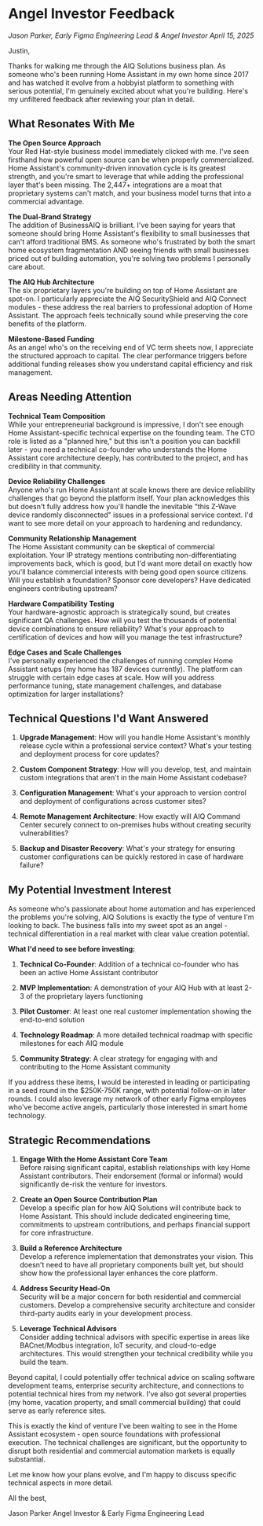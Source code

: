 # Angel Investor Feedback
*Jason Parker, Early Figma Engineering Lead & Angel Investor*
*April 15, 2025*

Justin,

Thanks for walking me through the AIQ Solutions business plan. As someone who's been running Home Assistant in my own home since 2017 and has watched it evolve from a hobbyist platform to something with serious potential, I'm genuinely excited about what you're building. Here's my unfiltered feedback after reviewing your plan in detail.

## What Resonates With Me

**The Open Source Approach**  
Your Red Hat-style business model immediately clicked with me. I've seen firsthand how powerful open source can be when properly commercialized. Home Assistant's community-driven innovation cycle is its greatest strength, and you're smart to leverage that while adding the professional layer that's been missing. The 2,447+ integrations are a moat that proprietary systems can't match, and your business model turns that into a commercial advantage.

**The Dual-Brand Strategy**  
The addition of BusinessAIQ is brilliant. I've been saying for years that someone should bring Home Assistant's flexibility to small businesses that can't afford traditional BMS. As someone who's frustrated by both the smart home ecosystem fragmentation AND seeing friends with small businesses priced out of building automation, you're solving two problems I personally care about.

**The AIQ Hub Architecture**  
The six proprietary layers you're building on top of Home Assistant are spot-on. I particularly appreciate the AIQ SecurityShield and AIQ Connect modules - these address the real barriers to professional adoption of Home Assistant. The approach feels technically sound while preserving the core benefits of the platform.

**Milestone-Based Funding**  
As an angel who's on the receiving end of VC term sheets now, I appreciate the structured approach to capital. The clear performance triggers before additional funding releases show you understand capital efficiency and risk management.

## Areas Needing Attention

**Technical Team Composition**  
While your entrepreneurial background is impressive, I don't see enough Home Assistant-specific technical expertise on the founding team. The CTO role is listed as a "planned hire," but this isn't a position you can backfill later - you need a technical co-founder who understands the Home Assistant core architecture deeply, has contributed to the project, and has credibility in that community.

**Device Reliability Challenges**  
Anyone who's run Home Assistant at scale knows there are device reliability challenges that go beyond the platform itself. Your plan acknowledges this but doesn't fully address how you'll handle the inevitable "this Z-Wave device randomly disconnected" issues in a professional service context. I'd want to see more detail on your approach to hardening and redundancy.

**Community Relationship Management**  
The Home Assistant community can be skeptical of commercial exploitation. Your IP strategy mentions contributing non-differentiating improvements back, which is good, but I'd want more detail on exactly how you'll balance commercial interests with being good open source citizens. Will you establish a foundation? Sponsor core developers? Have dedicated engineers contributing upstream?

**Hardware Compatibility Testing**  
Your hardware-agnostic approach is strategically sound, but creates significant QA challenges. How will you test the thousands of potential device combinations to ensure reliability? What's your approach to certification of devices and how will you manage the test infrastructure?

**Edge Cases and Scale Challenges**  
I've personally experienced the challenges of running complex Home Assistant setups (my home has 187 devices currently). The platform can struggle with certain edge cases at scale. How will you address performance tuning, state management challenges, and database optimization for larger installations?

## Technical Questions I'd Want Answered

1. **Upgrade Management**: How will you handle Home Assistant's monthly release cycle within a professional service context? What's your testing and deployment process for core updates?

2. **Custom Component Strategy**: How will you develop, test, and maintain custom integrations that aren't in the main Home Assistant codebase?

3. **Configuration Management**: What's your approach to version control and deployment of configurations across customer sites?

4. **Remote Management Architecture**: How exactly will AIQ Command Center securely connect to on-premises hubs without creating security vulnerabilities?

5. **Backup and Disaster Recovery**: What's your strategy for ensuring customer configurations can be quickly restored in case of hardware failure?

## My Potential Investment Interest

As someone who's passionate about home automation and has experienced the problems you're solving, AIQ Solutions is exactly the type of venture I'm looking to back. The business falls into my sweet spot as an angel - technical differentiation in a real market with clear value creation potential.

**What I'd need to see before investing:**

1. **Technical Co-Founder**: Addition of a technical co-founder who has been an active Home Assistant contributor

2. **MVP Implementation**: A demonstration of your AIQ Hub with at least 2-3 of the proprietary layers functioning

3. **Pilot Customer**: At least one real customer implementation showing the end-to-end solution

4. **Technology Roadmap**: A more detailed technical roadmap with specific milestones for each AIQ module

5. **Community Strategy**: A clear strategy for engaging with and contributing to the Home Assistant community

If you address these items, I would be interested in leading or participating in a seed round in the $250K-750K range, with potential follow-on in later rounds. I could also leverage my network of other early Figma employees who've become active angels, particularly those interested in smart home technology.

## Strategic Recommendations

1. **Engage With the Home Assistant Core Team**  
   Before raising significant capital, establish relationships with key Home Assistant contributors. Their endorsement (formal or informal) would significantly de-risk the venture for investors.

2. **Create an Open Source Contribution Plan**  
   Develop a specific plan for how AIQ Solutions will contribute back to Home Assistant. This should include dedicated engineering time, commitments to upstream contributions, and perhaps financial support for core infrastructure.

3. **Build a Reference Architecture**  
   Develop a reference implementation that demonstrates your vision. This doesn't need to have all proprietary components built yet, but should show how the professional layer enhances the core platform.

4. **Address Security Head-On**  
   Security will be a major concern for both residential and commercial customers. Develop a comprehensive security architecture and consider third-party audits early in your development process.

5. **Leverage Technical Advisors**  
   Consider adding technical advisors with specific expertise in areas like BACnet/Modbus integration, IoT security, and cloud-to-edge architectures. This would strengthen your technical credibility while you build the team.

Beyond capital, I could potentially offer technical advice on scaling software development teams, enterprise security architecture, and connections to potential technical hires from my network. I've also got several properties (my home, vacation property, and small commercial building) that could serve as early reference sites.

This is exactly the kind of venture I've been waiting to see in the Home Assistant ecosystem - open source foundations with professional execution. The technical challenges are significant, but the opportunity to disrupt both residential and commercial automation markets is equally substantial.

Let me know how your plans evolve, and I'm happy to discuss specific technical aspects in more detail.

All the best,

Jason Parker
Angel Investor & Early Figma Engineering Lead 